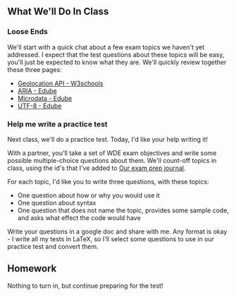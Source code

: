 ## What We'll Do In Class

### Loose Ends

We'll start with a quick chat about a few exam topics we haven't yet addressed. I expect that the test questions about these topics will be easy, you'll just be expected to know what they are. We'll quickly review together these three pages:

- [Geolocation API - W3schools](https://www.w3schools.com/html/tryit.asp?filename=tryhtml5_geolocation)
- [ARIA - Edube](https://edube.org/learn/web-dev-ess-html/accessibility-part-2-1?action=page#aria)
- [Microdata - Edube](https://edube.org/learn/web-dev-ess-html/semantic-markup-part-2?action=page#intro-to-microformats-microdata-schema-org)
- [UTF-8 - Edube](https://edube.org/learn/web-dev-ess-html/character-encoding-1?action=page#how-to-specify-the-encoding-standard)

### Help me write a practice test

Next class, we'll do a practice test. Today, I'd like your help writing it!

With a partner, you'll take a set of WDE exam objectives and write some possible multiple-choice questions about them. We'll count-off topics in class, using the id's that I've added to [Our exam prep journal](https://github.com/CJonesExample/CJonesExample.github.io/blob/main/journal/entries/exam_prep.md).

For each topic, I'd like you to write three questions, with these topics:

- One question about how or why you would use it
- One question about syntax
- One question that does not name the topic, provides some sample code, and asks what effect the code would have

Write your questions in a google doc and share with me. Any format is okay - I write all my tests in LaTeX, so I'll select some questions to use in our practice test and convert them.

## Homework

Nothing to turn in, but continue preparing for the test!
